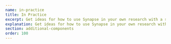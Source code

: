 ```yaml
---
name: in-practice
title: In Practice
excerpt: Get ideas for how to use Synapse in your own research with a series of case studies.
explanation: Get ideas for how to use Synapse in your own research with a series of case studies.
section: additional-components
order: 100
---
```

